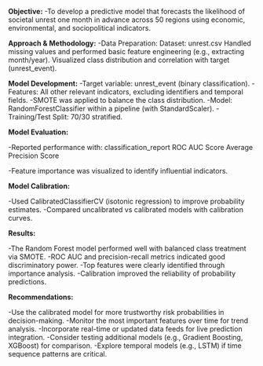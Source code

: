 **Objective:**
-To develop a predictive model that forecasts the likelihood of societal unrest one month in advance across 50 regions using economic, environmental, and sociopolitical indicators.

**Approach & Methodology:**
-Data Preparation:
    Dataset: unrest.csv
    Handled missing values and performed basic feature engineering (e.g., extracting month/year).
    Visualized class distribution and correlation with target (unrest_event).

**Model Development:**
-Target variable: unrest_event (binary classification).
-Features: All other relevant indicators, excluding identifiers and temporal fields.
-SMOTE was applied to balance the class distribution.
-Model: RandomForestClassifier within a pipeline (with StandardScaler).
-Training/Test Split: 70/30 stratified.

**Model Evaluation:**

-Reported performance with:
    classification_report
    ROC AUC Score
    Average Precision Score

-Feature importance was visualized to identify influential indicators.

**Model Calibration:**

-Used CalibratedClassifierCV (isotonic regression) to improve probability estimates.
-Compared uncalibrated vs calibrated models with calibration curves.

**Results:**

-The Random Forest model performed well with balanced class treatment via SMOTE.
-ROC AUC and precision-recall metrics indicated good discriminatory power.
-Top features were clearly identified through importance analysis.
-Calibration improved the reliability of probability predictions.

**Recommendations:**

-Use the calibrated model for more trustworthy risk probabilities in decision-making.
-Monitor the most important features over time for trend analysis.
-Incorporate real-time or updated data feeds for live prediction integration.
-Consider testing additional models (e.g., Gradient Boosting, XGBoost) for comparison.
-Explore temporal models (e.g., LSTM) if time sequence patterns are critical.

